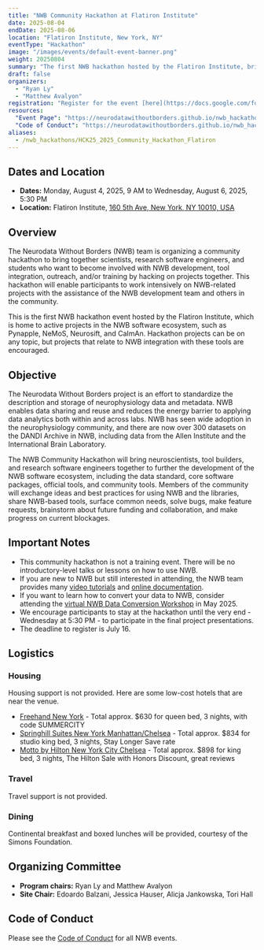 ```yaml
---
title: "NWB Community Hackathon at Flatiron Institute"
date: 2025-08-04
endDate: 2025-08-06
location: "Flatiron Institute, New York, NY"
eventType: "Hackathon"
image: "/images/events/default-event-banner.png"
weight: 20250804
summary: "The first NWB hackathon hosted by the Flatiron Institute, bringing together scientists, research software engineers, and students to work on NWB development, tool integration, outreach, and training."
draft: false
organizers:
  - "Ryan Ly"
  - "Matthew Avalyon"
registration: "Register for the event [here](https://docs.google.com/forms/d/e/1FAIpQLScGO7ljpLWACStymeJU4wBSgNhNCyUN4H5xfQN32M_8qMriBg/viewform?usp=dialog) by July 16 ."
resources:
  "Event Page": "https://neurodatawithoutborders.github.io/nwb_hackathons/HCK25_2025_Community_Hackathon_Flatiron/"
  "Code of Conduct": "https://neurodatawithoutborders.github.io/nwb_hackathons/code_of_conduct"
aliases:
  - /nwb_hackathons/HCK25_2025_Community_Hackathon_Flatiron
---
```


## Dates and Location

- **Dates:** Monday, August 4, 2025, 9 AM to Wednesday, August 6, 2025, 5:30 PM
- **Location:** Flatiron Institute, [160 5th Ave, New York, NY 10010, USA](https://www.google.com/maps/place/160+5th+Ave,+New+York,+NY+10010/data=!4m2!3m1!1s0x89c259a397dc84eb:0x7cc3edc894776bb6?sa=X&ved=1t:242&ictx=111)

## Overview

The Neurodata Without Borders (NWB) team is organizing a community hackathon to bring together scientists, research software engineers, and students who want to become involved with NWB development, tool integration, outreach, and/or training by hacking on projects together. This hackathon will enable participants to work intensively on NWB-related projects with the assistance of the NWB development team and others in the community.

This is the first NWB hackathon event hosted by the Flatiron Institute, which is home to active projects in the NWB software ecosystem, such as Pynapple, NeMoS, Neurosift, and CaImAn. Hackathon projects can be on any topic, but projects that relate to NWB integration with these tools are encouraged.

## Objective

The Neurodata Without Borders project is an effort to standardize the description and storage of neurophysiology data and metadata. NWB enables data sharing and reuse and reduces the energy barrier to applying data analytics both within and across labs. NWB has seen wide adoption in the neurophysiology community, and there are now over 300 datasets on the DANDI Archive in NWB, including data from the Allen Institute and the International Brain Laboratory.

The NWB Community Hackathon will bring neuroscientists, tool builders, and research software engineers together to further the development of the NWB software ecosystem, including the data standard, core software packages, official tools, and community tools. Members of the community will exchange ideas and best practices for using NWB and the libraries, share NWB-based tools, surface common needs, solve bugs, make feature requests, brainstorm about future funding and collaboration, and make progress on current blockages.

## Important Notes

- This community hackathon is not a training event. There will be no introductory-level talks or lessons on how to use NWB.
- If you are new to NWB but still interested in attending, the NWB team provides many [video tutorials](https://www.youtube.com/watch?v=xZiSesEVA3o&list=PL5wPNhoBP0ZB2sLuRKWqwgXf9V3FRl1bw) and [online documentation](https://nwb-overview.readthedocs.io/en/latest/intro_to_nwb/1_intro_to_nwb.html).
- If you want to learn how to convert your data to NWB, consider attending the [virtual NWB Data Conversion Workshop](https://neurodatawithoutborders.github.io/nwb_hackathons/HCK22_2025_DataConversion_Remote/) in May 2025.
- We encourage participants to stay at the hackathon until the very end - Wednesday at 5:30 PM - to participate in the final project presentations.
- The deadline to register is July 16.

## Logistics

### Housing
Housing support is not provided. Here are some low-cost hotels that are near the venue.

- [Freehand New York](https://freehandhotels.com/summer-in-the-city/) - Total approx. $630 for queen bed, 3 nights, with code SUMMERCITY
- [Springhill Suites New York Manhattan/Chelsea](https://www.marriott.com/en-us/hotels/nycsl-springhill-suites-new-york-manhattan-chelsea/overview/) - Total approx. $834 for studio king bed, 3 nights, Stay Longer Save rate
- [Motto by Hilton New York City Chelsea](https://www.hilton.com/en/brands/motto-by-hilton/) - Total approx. $898 for king bed, 3 nights, The Hilton Sale with Honors Discount, great reviews

### Travel
Travel support is not provided.

### Dining
Continental breakfast and boxed lunches will be provided, courtesy of the Simons Foundation.

## Organizing Committee

- **Program chairs:** Ryan Ly and Matthew Avalyon
- **Site Chair:** Edoardo Balzani, Jessica Hauser, Alicja Jankowska, Tori Hall

## Code of Conduct

Please see the [Code of Conduct](https://neurodatawithoutborders.github.io/nwb_hackathons/code_of_conduct) for all NWB events.
